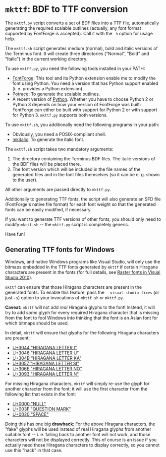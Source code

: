 # `mkttf`: BDF to TTF conversion #

The `mkttf.py` script converts a set of BDF files into
a TTF file, automatically generating the required scalable outlines
(actually, any font format supported by FontForge is accepted).
Call it with the `-h` option for usage help.

The `mkttf.sh` script generates medium (normal), bold and italic versions
of the Terminus font. It will create three directories ("Normal", "Bold"
and "Italic") in the current working directory.

To use `mktff.py`, you need the following tools installed in your PATH:
  - [FontForge](http://fontforge.sf.net): This tool and its Python extension
    enable me to modify the font using Python. You need a version that has
    Python support enabled (i. e. provides a Python extension).
  - [Potrace](http://potrace.sf.net): To generate the scalable outlines.
  - A recent version of [Python](http://python.org). Whether you have to choose
    Python 2 or Python 3 depends on how your version of FontForge was built:
    FontForge can either be built with support for Python 2 or with support for
    Python 3. `mkttf.py` supports both versions.

To use `mkttf.sh`, you additionally need the following programs in your path:
  - Obviously, you need a POSIX-compliant shell.
  - [mkitalic](http://hp.vector.co.jp/authors/VA013651/freeSoftware/mkbold-mkitalic.html):
    To generate the italic font.

The `mkttf.sh` script takes two mandatory arguments:

1. The directory containing the Terminus BDF files. The italic versions of the BDF
   files will be placed there.
2. The font version which will be included in the file names of the generated files
   and in the font files themselves (so it can be e. g. shown to the user).

All other arguments are passed directly to `mkttf.py`.

Additionally to generating TTF fonts, the script will also generate an SFD
file (FontForge's native file format) for each font weight so that the generated
fonts can be easily modified, if necessary.

If you want to generate TTF versions of other fonts, you should only need
to modify `mkttf.sh` -- the `mkttf.py` script is completely generic.

Have fun!

## Generating TTF fonts for Windows ##

Windows, and native Windows programs like Visual Studio, will only use the bitmaps
embedded in the TTF fonts generated by `mkttf` if certain Hiragana characters are
present in the fonts (for full details, see
[Raster fonts in Visual Studio 2010](http://www.electronicdissonance.com/2010/01/raster-fonts-in-visual-studio-2010.html)).

`mkttf` can ensure that those Hiragana characters are present in the generated
fonts. To enable this feature, pass the `--visual-studio-fixes` (or just `-s`)
option to your invocations of `mkttf.sh` or `mkttf.py`.

**Caveat:** `mkttf` will not add _real_ Hiragana glyphs to the font! Instead,
it will try to add _some_ glyph for every required Hiragana character that is
missing from the font to fool Windows into thinking that the font is an Asian
font for which bitmaps should be used.

In detail, `mkttf` will ensure that glyphs for the following Hiragana
characters are present:

- [U+3044 "HIRAGANA LETTER I"](https://www.fileformat.info/info/unicode/char/3044/index.htm)
- [U+3046 "HIRAGANA LETTER U"](https://www.fileformat.info/info/unicode/char/3046/index.htm)
- [U+304B "HIRAGANA LETTER KA"](https://www.fileformat.info/info/unicode/char/304B/index.htm)
- [U+3057 "HIRAGANA LETTER SI"](https://www.fileformat.info/info/unicode/char/3057/index.htm)
- [U+306E "HIRAGANA LETTER NO"](https://www.fileformat.info/info/unicode/char/306E/index.htm)
- [U+3093 "HIRAGANA LETTER N"](https://www.fileformat.info/info/unicode/char/3093/index.htm)

For missing Hiragana characters, `mkttf` will simply re-use the glyph for another
character from the font; it will use the first character from the following list that exists
in the font:

- [U+0000 "NULL"](https://www.fileformat.info/info/unicode/char/0000/index.htm)
- [U+003F "QUESTION MARK"](https://www.fileformat.info/info/unicode/char/003F/index.htm)
- [U+0020 "SPACE"](https://www.fileformat.info/info/unicode/char/0020/index.htm)

Doing this has one big **drawback**: For the above Hiragana characters,
the "fake" glyphs will be used instead of real Hiragana glyphs
from another suitable font -- i. e. falling back to another font will not work,
and those characters will not be displayed correctly. This of course is an issue
if you actually need those Hiragana characters to display correctly, so you cannot
use this "hack" in that case.
